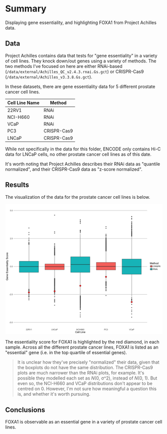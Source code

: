 # Summary

Displaying gene essentiality, and highlighting FOXA1 from Project Achilles data.

## Data

Project Achilles contains data that tests for "gene essentiality" in a variety of cell lines.
They knock down/out genes using a variety of methods.
The two methods I've focused on here are either RNAi-based (`/data/external/Achilles_QC_v2.4.3.rnai.Gs.gct`)
or CRISPR-Cas9 (`/data/external/Achilles_v3.3.8.Gs.gct`).

In these datasets, there are gene essentiality data for 5 different prostate cancer cell lines.

| Cell Line Name | Method |
|----------------|--------|
| 22RV1 | RNAi |
| NCI-H660 | RNAi |
| VCaP | RNAi |
| PC3 | CRISPR-Cas9 |
| LNCaP | CRISPR-Cas9 |

While not specifically in the data for this folder, ENCODE only contains Hi-C data
for LNCaP cells, no other prostate cancer cell lines as of this date.

It's worth noting that Project Achilles describes their RNAi data as "quantile normalized",
and their CRISPR-Cas9 data as "z-score normalized".

## Results

The visualization of the data for the prostate cancer cell lines is below.

![Prostate cancer cell line gene essentiality](essentiality.png)

The essentiality score for FOXA1 is highlighted by the red diamond, in each sample.
Across all the different prostate cancer lines, FOXA1 is listed as an "essential" gene
(i.e. in the top quartile of essential genes).

> It is unclear how they've precisely "normalized" their data, given that the boxplots
do not have the same distribution.
The CRISPR-Cas9 plots are much narrower than the RNAi plots, for example.
It's possible they modelled each set as _N_(0, σ^2), instead of _N_(0, 1).
But even so, the NCI-H660 and VCaP distributions don't appear to be centred on 0.
However, I'm not sure how meaningful a question this is, and whether it's worth pursuing.

## Conclusions

FOXA1 is observable as an essential gene in a variety of prostate cancer cell lines.